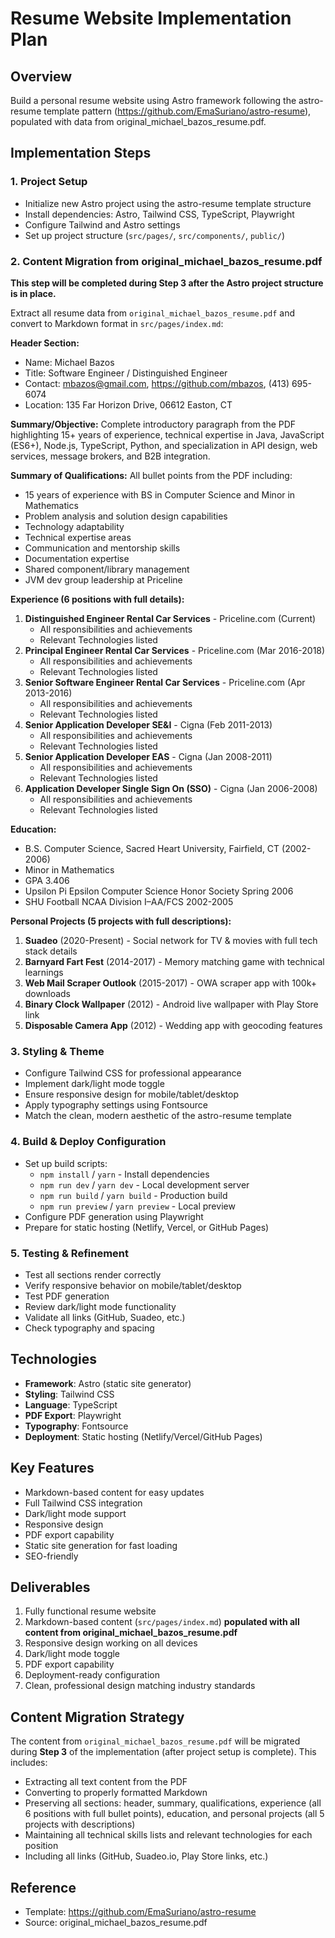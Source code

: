 # Resume Website Implementation Plan

## Overview

Build a personal resume website using Astro framework following the astro-resume template pattern (https://github.com/EmaSuriano/astro-resume), populated with data from original_michael_bazos_resume.pdf.

## Implementation Steps

### 1. Project Setup

- Initialize new Astro project using the astro-resume template structure
- Install dependencies: Astro, Tailwind CSS, TypeScript, Playwright
- Configure Tailwind and Astro settings
- Set up project structure (`src/pages/`, `src/components/`, `public/`)

### 2. Content Migration from original_michael_bazos_resume.pdf

**This step will be completed during Step 3 after the Astro project structure is in place.**

Extract all resume data from `original_michael_bazos_resume.pdf` and convert to Markdown format in `src/pages/index.md`:

**Header Section:**

- Name: Michael Bazos
- Title: Software Engineer / Distinguished Engineer
- Contact: mbazos@gmail.com, https://github.com/mbazos, (413) 695-6074
- Location: 135 Far Horizon Drive, 06612 Easton, CT

**Summary/Objective:**
Complete introductory paragraph from the PDF highlighting 15+ years of experience, technical expertise in Java, JavaScript (ES6+), Node.js, TypeScript, Python, and specialization in API design, web services, message brokers, and B2B integration.

**Summary of Qualifications:**
All bullet points from the PDF including:

- 15 years of experience with BS in Computer Science and Minor in Mathematics
- Problem analysis and solution design capabilities
- Technology adaptability
- Technical expertise areas
- Communication and mentorship skills
- Documentation expertise
- Shared component/library management
- JVM dev group leadership at Priceline

**Experience (6 positions with full details):**

1. **Distinguished Engineer Rental Car Services** - Priceline.com (Current)
   - All responsibilities and achievements
   - Relevant Technologies listed
2. **Principal Engineer Rental Car Services** - Priceline.com (Mar 2016-2018)
   - All responsibilities and achievements
   - Relevant Technologies listed
3. **Senior Software Engineer Rental Car Services** - Priceline.com (Apr 2013-2016)
   - All responsibilities and achievements
   - Relevant Technologies listed
4. **Senior Application Developer SE&I** - Cigna (Feb 2011-2013)
   - All responsibilities and achievements
   - Relevant Technologies listed
5. **Senior Application Developer EAS** - Cigna (Jan 2008-2011)
   - All responsibilities and achievements
   - Relevant Technologies listed
6. **Application Developer Single Sign On (SSO)** - Cigna (Jan 2006-2008)
   - All responsibilities and achievements
   - Relevant Technologies listed

**Education:**

- B.S. Computer Science, Sacred Heart University, Fairfield, CT (2002-2006)
- Minor in Mathematics
- GPA 3.406
- Upsilon Pi Epsilon Computer Science Honor Society Spring 2006
- SHU Football NCAA Division I–AA/FCS 2002-2005

**Personal Projects (5 projects with full descriptions):**

1. **Suadeo** (2020-Present) - Social network for TV & movies with full tech stack details
2. **Barnyard Fart Fest** (2014-2017) - Memory matching game with technical learnings
3. **Web Mail Scraper Outlook** (2015-2017) - OWA scraper app with 100k+ downloads
4. **Binary Clock Wallpaper** (2012) - Android live wallpaper with Play Store link
5. **Disposable Camera App** (2012) - Wedding app with geocoding features

### 3. Styling & Theme

- Configure Tailwind CSS for professional appearance
- Implement dark/light mode toggle
- Ensure responsive design for mobile/tablet/desktop
- Apply typography settings using Fontsource
- Match the clean, modern aesthetic of the astro-resume template

### 4. Build & Deploy Configuration

- Set up build scripts:
  - `npm install` / `yarn` - Install dependencies
  - `npm run dev` / `yarn dev` - Local development server
  - `npm run build` / `yarn build` - Production build
  - `npm run preview` / `yarn preview` - Local preview
- Configure PDF generation using Playwright
- Prepare for static hosting (Netlify, Vercel, or GitHub Pages)

### 5. Testing & Refinement

- Test all sections render correctly
- Verify responsive behavior on mobile/tablet/desktop
- Test PDF generation
- Review dark/light mode functionality
- Validate all links (GitHub, Suadeo, etc.)
- Check typography and spacing

## Technologies

- **Framework**: Astro (static site generator)
- **Styling**: Tailwind CSS
- **Language**: TypeScript
- **PDF Export**: Playwright
- **Typography**: Fontsource
- **Deployment**: Static hosting (Netlify/Vercel/GitHub Pages)

## Key Features

- Markdown-based content for easy updates
- Full Tailwind CSS integration
- Dark/light mode support
- Responsive design
- PDF export capability
- Static site generation for fast loading
- SEO-friendly

## Deliverables

1. Fully functional resume website
2. Markdown-based content (`src/pages/index.md`) **populated with all content from original_michael_bazos_resume.pdf**
3. Responsive design working on all devices
4. Dark/light mode toggle
5. PDF export capability
6. Deployment-ready configuration
7. Clean, professional design matching industry standards

## Content Migration Strategy

The content from `original_michael_bazos_resume.pdf` will be migrated during **Step 3** of the implementation (after project setup is complete). This includes:

- Extracting all text content from the PDF
- Converting to properly formatted Markdown
- Preserving all sections: header, summary, qualifications, experience (all 6 positions with full bullet points), education, and personal projects (all 5 projects with descriptions)
- Maintaining all technical skills lists and relevant technologies for each position
- Including all links (GitHub, Suadeo.io, Play Store links, etc.)

## Reference

- Template: https://github.com/EmaSuriano/astro-resume
- Source: original_michael_bazos_resume.pdf
